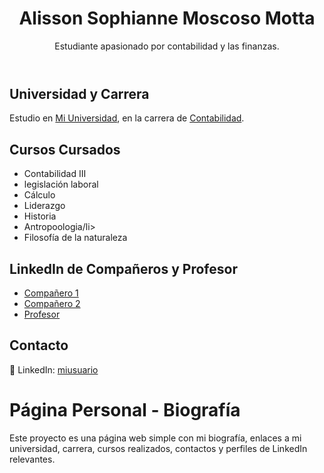 <!DOCTYPE html>
<html lang="es">
<head>
  <meta charset="UTF-8" />
  <meta name="viewport" content="width=device-width, initial-scale=1.0"/>
  <title>Alisson Sophianne Moscoso Motta</title>
  <meta name="google-site-verification" content="49v4F8Lx5MG__seIU8Mzm2su51FrDozsaQm5kIeg-x8" />
  <link rel="stylesheet" href="styles.css" />
</head>
<body>
  <header>
    <h1>Alisson Sophianne Moscoso Motta</h1>
    <p>Estudiante apasionado por contabilidad y las finanzas.</p>
  </header>

  <section>
    <h2>Universidad y Carrera</h2>
    <p>Estudio en <a href="https://ucsp.edu.pe">Mi Universidad</a>, en la carrera de <a href="https://ucsp.edu.pe/carreras/contabilidad/="_blank">Contabilidad</a>.</p>
  </section>

  <section>
    <h2>Cursos Cursados</h2>
    <ul>
      <li>Contabilidad III</li>
      <li>legislación laboral</li>
      <li>Cálculo</li>
      <li>Liderazgo</li>
      <li>Historia</li>
      <li>Antropoologia/li>
      <li>Filosofía de la naturaleza</li>
    </ul>
  </section>

  <section>
    <h2>LinkedIn de Compañeros y Profesor</h2>
    <ul>
      <li><a href="https://www.linkedin.com/in/adrianan-nicol-cabana-gamarra" target="_blank">Compañero 1</a></li>
      <li><a href="https://www.linkedin.com/in/luz-rosario-sumari-carlosviza" target="_blank">Compañero 2</a></li>
      <li><a href="https://www.linkedin.com/in/ecuadrosv" target="_blank">Profesor</a></li>
    </ul>
  </section>

  <section>
    <h2>Contacto</h2>
    <p>💼 LinkedIn: <a href="https://www.linkedin.com/in/alisson-moscoso-motta" target="_blank">miusuario</a></p>
  </section>
</body>
</html>

# Página Personal - Biografía

Este proyecto es una página web simple con mi biografía, enlaces a mi universidad, carrera, cursos realizados, contactos y perfiles de LinkedIn relevantes.

